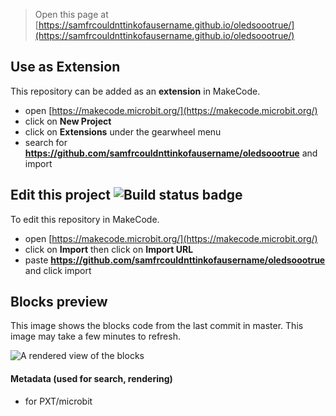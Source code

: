 
> Open this page at [https://samfrcouldnttinkofausername.github.io/oledsoootrue/](https://samfrcouldnttinkofausername.github.io/oledsoootrue/)

## Use as Extension

This repository can be added as an **extension** in MakeCode.

* open [https://makecode.microbit.org/](https://makecode.microbit.org/)
* click on **New Project**
* click on **Extensions** under the gearwheel menu
* search for **https://github.com/samfrcouldnttinkofausername/oledsoootrue** and import

## Edit this project ![Build status badge](https://github.com/samfrcouldnttinkofausername/oledsoootrue/workflows/MakeCode/badge.svg)

To edit this repository in MakeCode.

* open [https://makecode.microbit.org/](https://makecode.microbit.org/)
* click on **Import** then click on **Import URL**
* paste **https://github.com/samfrcouldnttinkofausername/oledsoootrue** and click import

## Blocks preview

This image shows the blocks code from the last commit in master.
This image may take a few minutes to refresh.

![A rendered view of the blocks](https://github.com/samfrcouldnttinkofausername/oledsoootrue/raw/master/.github/makecode/blocks.png)

#### Metadata (used for search, rendering)

* for PXT/microbit
<script src="https://makecode.com/gh-pages-embed.js"></script><script>makeCodeRender("{{ site.makecode.home_url }}", "{{ site.github.owner_name }}/{{ site.github.repository_name }}");</script>
